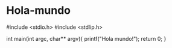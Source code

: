 # Hola-mundo

#include <stdio.h>
#include <stdlip.h>
 
int main(int argc, char** argv){
printf("Hola mundo!");
return 0;
}
